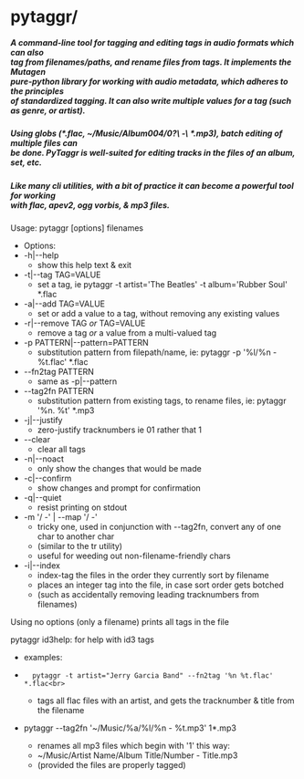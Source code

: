 # pytaggr/

<h5>A command-line tool for tagging and editing tags in audio formats which can also<br>
tag from filenames/paths, and rename files from tags. It implements the Mutagen<br>
pure-python library for working with audio metadata, which adheres to the principles<br>
of standardized tagging.  It can also write multiple values for a tag (such as genre, or artist).</h5>

<h5>Using globs (*.flac, ~/Music/Album004/0?\ -\ *.mp3), batch editing of multiple files can<br>
be done.  PyTaggr is well-suited for editing tracks in the files of an album, set, etc.</h5>

<h5>Like many cli utilities, with a bit of practice it can become a powerful tool for working<br>
with flac, apev2, ogg vorbis, & mp3 files.</h5>

Usage: pytaggr [options] filenames

*  Options:<br> 
*  -h|--help<br>
	*    show this help text & exit<br>
*  -t|--tag TAG=VALUE<br>
	*    set a tag, ie pytaggr -t artist='The Beatles' -t album='Rubber Soul' *.flac<br>
*  -a|--add TAG=VALUE<br>
	*    set or add a value to a tag, without removing any existing values<br>
*  -r|--remove TAG *or* TAG=VALUE<br>
	*    remove a tag *or* a value from a multi-valued tag<br>
*  -p PATTERN|--pattern=PATTERN<br>
	*    substitution pattern from filepath/name, ie: pytaggr -p '%l/%n - %t.flac' *.flac<br>
*  --fn2tag PATTERN<br>
	*    same as -p|--pattern<br>
*  --tag2fn PATTERN<br>
	*    substitution pattern from existing tags, to rename files, ie: pytaggr '%n. %t' *.mp3<br>
*  -j|--justify<br>
	*    zero-justify tracknumbers ie 01 rather that 1<br>
*  --clear<br>
	*    clear all tags<br>
*  -n|--noact<br>
	*    only show the changes that would be made<br>
*  -c|--confirm<br>
	*    show changes and prompt for confirmation<br>
*  -q|--quiet<br>
	*    resist printing on stdout<br>
*  -m '/ -' | --map '/ -'<br>
	*    tricky one, used in conjunction with --tag2fn, convert any of one char to another char<br>
	*    (similar to the tr utility)<br>
	*    useful for weeding out non-filename-friendly chars<br>
*  -i|--index<br>
	*    index-tag the files in the order they currently sort by filename<br>
	*    places an integer tag into the file, in case sort order gets botched
	*    (such as accidentally removing leading tracknumbers from filenames)<br>

Using no options (only a filename) prints all tags in the file

pytaggr id3help: for help with id3 tags


*	examples:<br>
*       pytaggr -t artist="Jerry Garcia Band" --fn2tag '%n %t.flac' *.flac<br>
	*	tags all flac files with an artist, and gets the tracknumber & title from the filename

*	pytaggr --tag2fn '~/Music/%a/%l/%n - %t.mp3' 1*.mp3<br>
	*  	renames all mp3 files which begin with '1' this way:<br>
	*	~/Music/Artist Name/Album Title/Number - Title.mp3<br>
	*	(provided the files are properly tagged)




